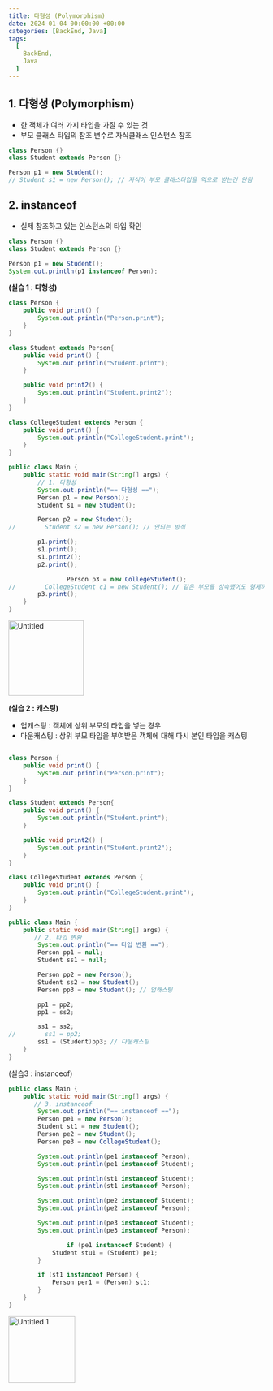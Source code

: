 ```yaml
---
title: 다형성 (Polymorphism)
date: 2024-01-04 00:00:00 +00:00
categories: [BackEnd, Java]
tags:
  [
    BackEnd,
    Java
  ]
---
```


## 1. 다형성 (Polymorphism)

- 한 객체가 여러 가지 타입을 가질 수 있는 것
- 부모 클래스 타입의 참조 변수로 자식클래스 인스턴스 참조

```java
class Person {}
class Student extends Person {}

Person p1 = new Student();
// Student s1 = new Person(); // 자식이 부모 클래스타입을 역으로 받는건 안됨
```

## 2. instanceof

- 실제 참조하고 있는 인스턴스의 타입 확인

```java
class Person {}
class Student extends Person {}

Person p1 = new Student();
System.out.println(p1 instanceof Person);
```

**(실습 1 : 다형성)**

```java
class Person {
    public void print() {
        System.out.println("Person.print");
    }
}

class Student extends Person{
    public void print() {
        System.out.println("Student.print");
    }

    public void print2() {
        System.out.println("Student.print2");
    }
}

class CollegeStudent extends Person {
    public void print() {
        System.out.println("CollegeStudent.print");
    }
}

public class Main {
    public static void main(String[] args) {
        // 1. 다형성
        System.out.println("== 다형성 ==");
        Person p1 = new Person();
        Student s1 = new Student();

        Person p2 = new Student();
//        Student s2 = new Person(); // 안되는 방식

        p1.print();
        s1.print();
        s1.print2();
        p2.print();

				Person p3 = new CollegeStudent();
//        CollegeStudent c1 = new Student(); // 같은 부모를 상속했어도 형제끼리는 안됨
        p3.print();
    }
}
```

<img width="148" alt="Untitled" src="https://github.com/KimHyungkeun/KimHyungkeun.github.io/assets/12759500/e21c8bde-0c14-4adc-91ea-7ec5ba8826e8">


**(실습 2 : 캐스팅)**

- 업캐스팅 : 객체에 상위 부모의 타입을 넣는 경우
- 다운캐스팅 : 상위 부모 타입을 부여받은 객체에 대해 다시 본인 타입을 캐스팅

```java

class Person {
    public void print() {
        System.out.println("Person.print");
    }
}

class Student extends Person{
    public void print() {
        System.out.println("Student.print");
    }

    public void print2() {
        System.out.println("Student.print2");
    }
}

class CollegeStudent extends Person {
    public void print() {
        System.out.println("CollegeStudent.print");
    }
}

public class Main {
    public static void main(String[] args) {
       // 2. 타입 변환
        System.out.println("== 타입 변환 ==");
        Person pp1 = null;
        Student ss1 = null;

        Person pp2 = new Person();
        Student ss2 = new Student();
        Person pp3 = new Student(); // 업캐스팅

        pp1 = pp2;
        pp1 = ss2;

        ss1 = ss2;
//        ss1 = pp2;
        ss1 = (Student)pp3; // 다운캐스팅
    }
}
```

(실습3 : instanceof)

```java
public class Main {
    public static void main(String[] args) {
       // 3. instanceof
        System.out.println("== instanceof ==");
        Person pe1 = new Person();
        Student st1 = new Student();
        Person pe2 = new Student();
        Person pe3 = new CollegeStudent();

        System.out.println(pe1 instanceof Person);
        System.out.println(pe1 instanceof Student);

        System.out.println(st1 instanceof Student);
        System.out.println(st1 instanceof Person);

        System.out.println(pe2 instanceof Student);
        System.out.println(pe2 instanceof Person);

        System.out.println(pe3 instanceof Student);
        System.out.println(pe3 instanceof Person);

				if (pe1 instanceof Student) {
            Student stu1 = (Student) pe1;
        }

        if (st1 instanceof Person) {
            Person per1 = (Person) st1;
        }
    }
}
```

<img width="131" alt="Untitled 1" src="https://github.com/KimHyungkeun/KimHyungkeun.github.io/assets/12759500/a550eda6-f921-4a27-befd-dc9ba97f02a8">
